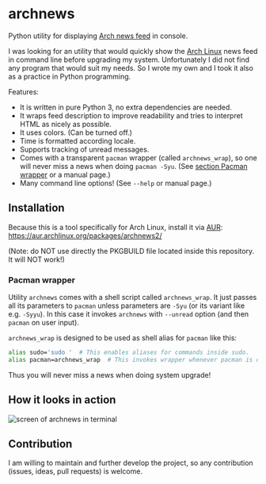 # archnews

Python utility for displaying [Arch news feed](https://www.archlinux.org/feeds/news/) in console.

I was looking for an utility that would quickly show the [Arch Linux](https://www.archlinux.org/) news feed
in command line before upgrading my system. Unfortunately I did not find any program that would suit my needs.
So I wrote my own and I took it also as a practice in Python programming.

Features:
 - It is written in pure Python 3, no extra dependencies are needed.
 - It wraps feed description to improve readability and tries to interpret HTML as nicely as possible.
 - It uses colors. (Can be turned off.)
 - Time is formatted according locale.
 - Supports tracking of unread messages.
 - Comes with a transparent `pacman` wrapper (called `archnews_wrap`), so one will never miss a news when doing `pacman -Syu`. (See [section Pacman wrapper](#pacman-wrapper) or a manual page.)
 - Many command line options! (See `--help` or manual page.)


## Installation

Because this is a tool specifically for Arch Linux, install it via [AUR](https://wiki.archlinux.org/index.php/Arch_User_Repository): https://aur.archlinux.org/packages/archnews2/

(Note: do NOT use directly the PKGBUILD file located inside this repository. It will NOT work!)

### Pacman wrapper

Utility `archnews` comes with a shell script called `archnews_wrap`. It just passes all its parameters to `pacman` unless parameters are `-Syu` (or its variant like e.g. `-Syyu`). In this case it invokes `archnews` with `--unread` option (and then `pacman` on user input).

`archnews_wrap` is designed to be used as shell alias for `pacman` like this:

```bash
alias sudo='sudo '  # This enables aliases for commands inside sudo.
alias pacman=archnews_wrap  # This invokes wrapper whenever pacman is called.
```

Thus you will never miss a news when doing system upgrade!


## How it looks in action

![screen of archnews in terminal](doc/archnew_in_action.gif)


## Contribution

I am willing to maintain and further develop the project, so any contribution (issues, ideas, pull requests) is welcome.
